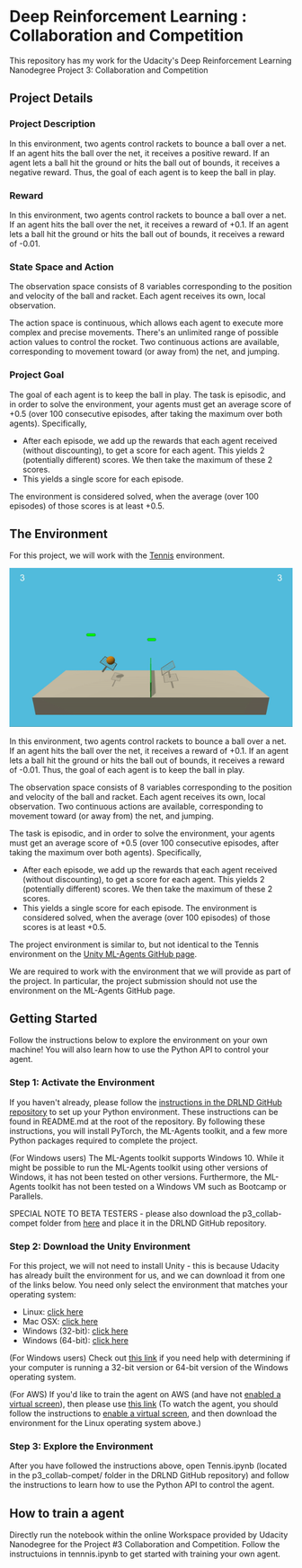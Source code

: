 # Deep Reinforcement Learning : Collaboration and Competition

This repository has my work for the Udacity's Deep Reinforcement Learning Nanodegree Project 3: Collaboration and Competition

## Project Details

### Project Description
In this environment, two agents control rackets to bounce a ball over a net. If an agent hits the ball over the net, it receives a positive reward. If an agent lets a ball hit the ground or hits the ball out of bounds, it receives a negative reward. Thus, the goal of each agent is to keep the ball in play.

### Reward
In this environment, two agents control rackets to bounce a ball over a net. If an agent hits the ball over the net, it receives a reward of +0.1. If an agent lets a ball hit the ground or hits the ball out of bounds, it receives a reward of -0.01.  

### State Space and Action
The observation space consists of 8 variables corresponding to the position and velocity of the ball and racket. Each agent receives its own, local observation. 

The action space is continuous, which allows each agent to execute more complex and precise movements. There's an unlimited range of possible action values to control the rocket. Two continuous actions are available, corresponding to movement toward (or away from) the net, and jumping.

### Project Goal
The goal of each agent is to keep the ball in play. The task is episodic, and in order to solve the environment, your agents must get an average score of +0.5 (over 100 consecutive episodes, after taking the maximum over both agents). Specifically,

* After each episode, we add up the rewards that each agent received (without discounting), to get a score for each agent. This yields 2 (potentially different) scores. We then take the maximum of these 2 scores.
* This yields a single score for each episode.

The environment is considered solved, when the average (over 100 episodes) of those scores is at least +0.5.

## The Environment
For this project, we will work with the [Tennis](https://github.com/Unity-Technologies/ml-agents/blob/master/docs/Learning-Environment-Examples.md#tennis) environment.

![](tennis.gif)

In this environment, two agents control rackets to bounce a ball over a net. If an agent hits the ball over the net, it receives a reward of +0.1. If an agent lets a ball hit the ground or hits the ball out of bounds, it receives a reward of -0.01. Thus, the goal of each agent is to keep the ball in play.

The observation space consists of 8 variables corresponding to the position and velocity of the ball and racket. Each agent receives its own, local observation. Two continuous actions are available, corresponding to movement toward (or away from) the net, and jumping.

The task is episodic, and in order to solve the environment, your agents must get an average score of +0.5 (over 100 consecutive episodes, after taking the maximum over both agents). Specifically,

* After each episode, we add up the rewards that each agent received (without discounting), to get a score for each agent. This yields 2 (potentially different) scores. We then take the maximum of these 2 scores.
* This yields a single score for each episode.
The environment is considered solved, when the average (over 100 episodes) of those scores is at least +0.5.

The project environment is similar to, but not identical to the Tennis environment on the [Unity ML-Agents GitHub page](https://github.com/Unity-Technologies/ml-agents/blob/master/docs/Learning-Environment-Examples.md).

We are required to work with the environment that we will provide as part of the project. In particular, the project submission should not use the environment on the ML-Agents GitHub page.

## Getting Started

Follow the instructions below to explore the environment on your own machine! You will also learn how to use the Python API to control your agent.

### Step 1: Activate the Environment
If you haven't already, please follow the [instructions in the DRLND GitHub repository](https://github.com/udacity/deep-reinforcement-learning#dependencies/ "instructions in the DRLND GitHub repository") to set up your Python environment. These instructions can be found in README.md at the root of the repository. By following these instructions, you will install PyTorch, the ML-Agents toolkit, and a few more Python packages required to complete the project.

(For Windows users) The ML-Agents toolkit supports Windows 10. While it might be possible to run the ML-Agents toolkit using other versions of Windows, it has not been tested on other versions. Furthermore, the ML-Agents toolkit has not been tested on a Windows VM such as Bootcamp or Parallels.

SPECIAL NOTE TO BETA TESTERS - please also download the p3_collab-compet folder from [here](https://s3-us-west-1.amazonaws.com/udacity-drlnd/tmp/p3_collab-compet.zip) and place it in the DRLND GitHub repository.

### Step 2: Download the Unity Environment
For this project, we will not need to install Unity - this is because Udacity has already built the environment for us, and we can download it from one of the links below. You need only select the environment that matches your operating system:

 * Linux: [click here](https://s3-us-west-1.amazonaws.com/udacity-drlnd/P3/Tennis/Tennis_Linux.zip)
 * Mac OSX: [click here](https://s3-us-west-1.amazonaws.com/udacity-drlnd/P3/Tennis/Tennis.app.zip)
 * Windows (32-bit): [click here](https://s3-us-west-1.amazonaws.com/udacity-drlnd/P3/Tennis/Tennis_Windows_x86.zip)
 * Windows (64-bit): [click here](https://s3-us-west-1.amazonaws.com/udacity-drlnd/P3/Tennis/Tennis_Windows_x86_64.zip)

(For Windows users) Check out [this link](https://support.microsoft.com/en-us/help/827218/how-to-determine-whether-a-computer-is-running-a-32-bit-version-or-64) if you need help with determining if your computer is running a 32-bit version or 64-bit version of the Windows operating system.

(For AWS) If you'd like to train the agent on AWS (and have not [enabled a virtual screen](https://github.com/Unity-Technologies/ml-agents/blob/master/docs/Training-on-Amazon-Web-Service.md)), then please use [this link](https://s3-us-west-1.amazonaws.com/udacity-drlnd/P3/Tennis/Tennis_Linux_NoVis.zip) (To watch the agent, you should follow the instructions to [enable a virtual screen](https://github.com/Unity-Technologies/ml-agents/blob/master/docs/Training-on-Amazon-Web-Service.md), and then download the environment for the Linux operating system above.)

### Step 3: Explore the Environment
After you have followed the instructions above, open Tennis.ipynb (located in the p3_collab-compet/ folder in the DRLND GitHub repository) and follow the instructions to learn how to use the Python API to control the agent.

## How to train a agent
Directly run the notebook within the online Workspace provided by Udacity Nanodegree for the  Project #3 Collaboration and Competition. Follow the instructuions in tennnis.ipynb to get started with training your own agent.

